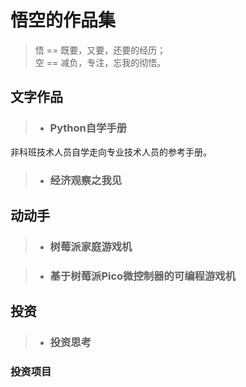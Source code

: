 # 悟空的作品集

> 悟 == 既要，又要，还要的经历；  
> 空 == 减负，专注，忘我的彻悟。

## 文字作品

> * ### Python自学手册  
非科班技术人员自学走向专业技术人员的参考手册。

> * ### 经济观察之我见

## 动动手

> * ### 树莓派家庭游戏机

> * ### 基于树莓派Pico微控制器的可编程游戏机

## 投资

> * ### 投资思考

### 投资项目

